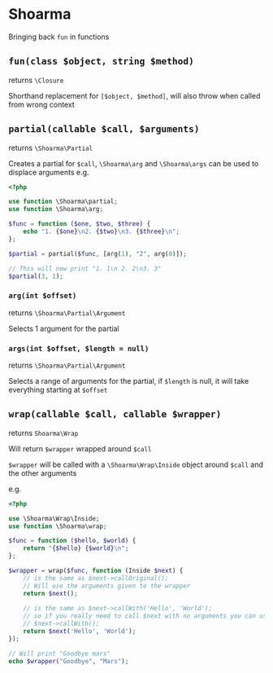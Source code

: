 # Shoarma

Bringing back `fun` in functions

## `fun(class $object, string $method)`

returns `\Closure` 

Shorthand replacement for `[$object, $method]`, will also throw when called from wrong context

## `partial(callable $call, $arguments)`

returns `\Shoarma\Partial`

Creates a partial for `$call`, `\Shoarma\arg` and `\Shoarma\args` can be used to displace arguments e.g.

```php
<?php

use function \Shoarma\partial;
use function \Shoarma\arg;

$func = function ($one, $two, $three) {
    echo "1. {$one}\n2. {$two}\n3. {$three}\n";
};

$partial = partial($func, [arg(1), "2", arg(0)]);

// This will now print "1. 1\n 2. 2\n3. 3"
$partial(3, 1);
```

### `arg(int $offset)`

returns `\Shoarma\Partial\Argument`

Selects 1 argument for the partial

### `args(int $offset, $length = null)`

returns `\Shoarma\Partial\Argument`

Selects a range of arguments for the partial, if `$length` is null, it will take everything starting at `$offset`

## `wrap(callable $call, callable $wrapper)`

returns `Shoarma\Wrap`

Will return `$wrapper` wrapped around `$call`

`$wrapper` will be called with a `\Shoarma\Wrap\Inside` object around `$call` and the other arguments

e.g.

```php
<?php

use \Shoarma\Wrap\Inside;
use function \Shoarma\wrap;

$func = function ($hello, $world) {
    return "{$hello} {$world}\n";
};

$wrapper = wrap($func, function (Inside $next) {
    // is the same as $next->callOriginal();
    // Will use the arguments given to the wrapper
    return $next(); 
   
    // is the same as $next->callWith('Hello', 'World');
    // so if you really need to call $next with no arguments you can use
    // $next->callWith();
    return $next('Hello', 'World');
});

// Will print "Goodbye mars"
echo $wrapper("Goodbye", "Mars");
``` 